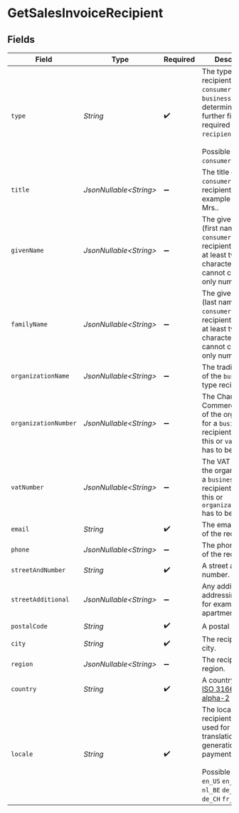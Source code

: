# GetSalesInvoiceRecipient


## Fields

| Field                                                                                                                                                                                    | Type                                                                                                                                                                                     | Required                                                                                                                                                                                 | Description                                                                                                                                                                              | Example                                                                                                                                                                                  |
| ---------------------------------------------------------------------------------------------------------------------------------------------------------------------------------------- | ---------------------------------------------------------------------------------------------------------------------------------------------------------------------------------------- | ---------------------------------------------------------------------------------------------------------------------------------------------------------------------------------------- | ---------------------------------------------------------------------------------------------------------------------------------------------------------------------------------------- | ---------------------------------------------------------------------------------------------------------------------------------------------------------------------------------------- |
| `type`                                                                                                                                                                                   | *String*                                                                                                                                                                                 | :heavy_check_mark:                                                                                                                                                                       | The type of recipient, either `consumer` or `business`. This will determine what further fields are required on the `recipient` object.<br/><br/>Possible values: `consumer` `business`  | consumer                                                                                                                                                                                 |
| `title`                                                                                                                                                                                  | *JsonNullable\<String>*                                                                                                                                                                  | :heavy_minus_sign:                                                                                                                                                                       | The title of the `consumer` type recipient, for example Mr. or Mrs..                                                                                                                     | Mrs.                                                                                                                                                                                     |
| `givenName`                                                                                                                                                                              | *JsonNullable\<String>*                                                                                                                                                                  | :heavy_minus_sign:                                                                                                                                                                       | The given name (first name) of the `consumer` type recipient should be at least two characters and cannot contain only numbers.                                                          | Jane                                                                                                                                                                                     |
| `familyName`                                                                                                                                                                             | *JsonNullable\<String>*                                                                                                                                                                  | :heavy_minus_sign:                                                                                                                                                                       | The given name (last name) of the `consumer` type recipient should be at least two characters and cannot contain only numbers.                                                           | Doe                                                                                                                                                                                      |
| `organizationName`                                                                                                                                                                       | *JsonNullable\<String>*                                                                                                                                                                  | :heavy_minus_sign:                                                                                                                                                                       | The trading name of the `business` type recipient.                                                                                                                                       | Organization Corp.                                                                                                                                                                       |
| `organizationNumber`                                                                                                                                                                     | *JsonNullable\<String>*                                                                                                                                                                  | :heavy_minus_sign:                                                                                                                                                                       | The Chamber of Commerce number of the organization for a `business` type recipient. Either this or `vatNumber` has to be provided.                                                       | 12345678                                                                                                                                                                                 |
| `vatNumber`                                                                                                                                                                              | *JsonNullable\<String>*                                                                                                                                                                  | :heavy_minus_sign:                                                                                                                                                                       | The VAT number of the organization for a `business` type recipient. Either this or `organizationNumber` has to be provided.                                                              | NL123456789B01                                                                                                                                                                           |
| `email`                                                                                                                                                                                  | *String*                                                                                                                                                                                 | :heavy_check_mark:                                                                                                                                                                       | The email address of the recipient.                                                                                                                                                      | example@email.com                                                                                                                                                                        |
| `phone`                                                                                                                                                                                  | *JsonNullable\<String>*                                                                                                                                                                  | :heavy_minus_sign:                                                                                                                                                                       | The phone number of the recipient.                                                                                                                                                       | +0123456789                                                                                                                                                                              |
| `streetAndNumber`                                                                                                                                                                        | *String*                                                                                                                                                                                 | :heavy_check_mark:                                                                                                                                                                       | A street and street number.                                                                                                                                                              | Keizersgracht 126                                                                                                                                                                        |
| `streetAdditional`                                                                                                                                                                       | *JsonNullable\<String>*                                                                                                                                                                  | :heavy_minus_sign:                                                                                                                                                                       | Any additional addressing details, for example an apartment number.                                                                                                                      | 4th floor                                                                                                                                                                                |
| `postalCode`                                                                                                                                                                             | *String*                                                                                                                                                                                 | :heavy_check_mark:                                                                                                                                                                       | A postal code.                                                                                                                                                                           | 5678AB                                                                                                                                                                                   |
| `city`                                                                                                                                                                                   | *String*                                                                                                                                                                                 | :heavy_check_mark:                                                                                                                                                                       | The recipient's city.                                                                                                                                                                    | Amsterdam                                                                                                                                                                                |
| `region`                                                                                                                                                                                 | *JsonNullable\<String>*                                                                                                                                                                  | :heavy_minus_sign:                                                                                                                                                                       | The recipient's region.                                                                                                                                                                  | Noord-Holland                                                                                                                                                                            |
| `country`                                                                                                                                                                                | *String*                                                                                                                                                                                 | :heavy_check_mark:                                                                                                                                                                       | A country code in [ISO 3166-1 alpha-2](https://en.wikipedia.org/wiki/ISO_3166-1_alpha-2) format.                                                                                         | NL                                                                                                                                                                                       |
| `locale`                                                                                                                                                                                 | *String*                                                                                                                                                                                 | :heavy_check_mark:                                                                                                                                                                       | The locale for the recipient, to be used for translations in PDF generation and payment pages.<br/><br/>Possible values: `en_US` `en_GB` `nl_NL` `nl_BE` `de_DE` `de_AT` `de_CH` `fr_FR` `fr_BE` | nl_NL                                                                                                                                                                                    |